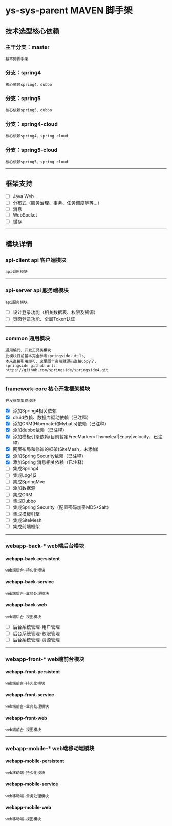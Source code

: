# ys-sys-parent MAVEN 	脚手架

## 技术选型核心依赖
### 主干分支：master
 	基本的脚手架
### 分支：spring4
 	核心依赖spring4、dubbo
### 分支：spring5
 	核心依赖spring5、dubbo
### 分支：spring4-cloud
 	核心依赖spring4、spring cloud
### 分支：spring5-cloud
 	核心依赖spring5、spring cloud
---
    
## 框架支持
- [ ] Java Web
- [ ] 分布式（服务治理、事务、任务调度等等...）
- [ ] 消息
- [ ] WebSocket
- [ ] 缓存
---

## 模块详情  
### api-client api	客户端模块
 	api调用模块
---

### api-server api	服务端模块
 	api服务模块
 - [ ] 设计登录功能（相关数据表、权限及资源）
 - [ ] 页面登录功能、全局Token认证
---

### common 	通用模块
 	通用编码、开发工具类模块
 	此模块目前基本完全参考springside-utils,
 	本来直接引用即可、这里图个高端就源码直接Copy了，
 	springside github url:
 	https://github.com/springside/springside4.git
---

### framework-core 	核心开发框架模块
 	开发框架集成模块
 - [x] 添加Spring4相关依赖
 - [x] druid依赖、数据库驱动依赖（已注释）
 - [x] 添加ORM(Hibernate和Mybatis)依赖（已注释）
 - [x] 添加dubbo依赖（已注释）
 - [x] 添加模板引擎依赖(目前暂定FreeMarker<Thymeleaf|Enjoy|velocity，已注释)
 - [x] 网页布局和修饰的框架(SiteMesh，未添加)
 - [x] 添加Spring Security依赖（已注释）
 - [x] 添加Spring 消息相关依赖（已注释）
 - [ ] 集成Spring4
 - [ ] 集成Log4j2
 - [ ] 集成SpringMvc
 - [ ] 添加数据源
 - [ ] 集成ORM
 - [ ] 集成Dubbo
 - [ ] 集成Spring Security（配置密码加密MD5+Salt）
 - [ ] 集成模板引擎
 - [ ] 集成SiteMesh
 - [ ] 集成前端框架
---

### webapp-back-*	web端后台模块
#### 	webapp-back-persistent  
 	web端后台-持久化模块
#### 	webapp-back-service 
 	web端后台-业务处理模块
#### webapp-back-web         
 	web端后台-视图模块
- [ ] 后台系统管理-用户管理
- [ ] 后台系统管理-权限管理
- [ ] 后台系统管理-资源管理
---

### webapp-front-* 	web端前台模块
#### 	webapp-front-persistent 
 	web端前台-持久化模块
#### 	webapp-front-service  
 	web端前台-业务处理模块
#### 	webapp-front-web       
 	web端前台-视图模块
---

### webapp-mobile-* 	web端移动端模块 
#### 	webapp-mobile-persistent 
 	web移动端-持久化模块
#### 	webapp-mobile-service
 	web移动端-业务处理模块
#### 	webapp-mobile-web        
 	web移动端-视图模块